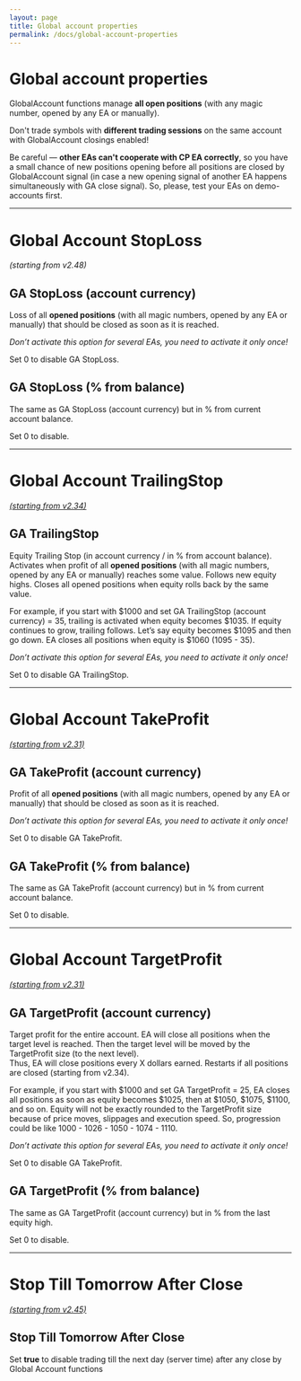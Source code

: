```yaml
---
layout: page
title: Global account properties
permalink: /docs/global-account-properties
---
```


# Global account properties

GlobalAccount functions manage **all open positions** (with any magic number, opened by any EA or manually).

Don't trade symbols with **different trading sessions** on the same account with GlobalAccount closings enabled!

Be careful — **other EAs can't cooperate with CP EA correctly**, so you have a small chance of new positions opening before all positions are closed by GlobalAccount signal (in case a new opening signal of another EA happens simultaneously with GA close signal). So, please, test your EAs on demo-accounts first.

<hr>

# Global Account StopLoss

*(starting from v2.48)*

## GA StopLoss (account currency)

Loss of all **opened positions** (with all magic numbers, opened by any EA or manually) that should be closed as soon as it is reached.

*Don’t activate this option for several EAs, you need to activate it only once!*

Set 0 to disable GA StopLoss.


## GA StopLoss (% from balance)

The same as GA StopLoss (account currency) but in % from current account balance.

Set 0 to disable.

<hr>

# Global Account TrailingStop

[*(starting from v2.34)*](/docs/versions-history#20210612-234)

## GA TrailingStop

Equity Trailing Stop (in account currency / in % from account balance).
Activates when profit of all **opened positions** (with all magic numbers, opened by any EA or manually) reaches some value. Follows new equity highs. Closes all opened positions when equity rolls back by the same value.

For example, if you start with $1000 and set GA TrailingStop (account currency) = 35, trailing is activated when equity becomes $1035. If equity continues to grow, trailing follows. Let’s say equity becomes $1095 and then go down. EA closes all positions when equity is $1060 (1095 - 35).

*Don’t activate this option for several EAs, you need to activate it only once!*

Set 0 to disable GA TrailingStop.

<hr>

# Global Account TakeProfit

[*(starting from v2.31)*](/docs/versions-history#20210508-231)

## GA TakeProfit (account currency)

Profit of all **opened positions** (with all magic numbers, opened by any EA or manually) that should be closed as soon as it is reached.

*Don’t activate this option for several EAs, you need to activate it only once!*

Set 0 to disable GA TakeProfit.


## GA TakeProfit (% from balance)

The same as GA TakeProfit (account currency) but in % from current account balance.

Set 0 to disable.

<hr>

# Global Account TargetProfit

[*(starting from v2.31)*](/docs/versions-history#20210508-231)

## GA TargetProfit (account currency)

Target profit for the entire account. EA will close all positions when the target level is reached. Then the target level will be moved by the TargetProfit size (to the next level).<br/>Thus, EA will close positions every X dollars earned. Restarts if all positions are closed (starting from v2.34).

For example, if you start with $1000 and set GA TargetProfit = 25, EA closes all positions as soon as equity becomes $1025, then at $1050, $1075, $1100, and so on. Equity will not be exactly rounded to the TargetProfit size because of price moves, slippages and execution speed. So, progression could be like 1000 - 1026 - 1050 - 1074 - 1110.

*Don’t activate this option for several EAs, you need to activate it only once!*

Set 0 to disable GA TakeProfit.


## GA TargetProfit (% from balance)

The same as GA TargetProfit (account currency) but in % from the last equity high.

Set 0 to disable.

<hr>

# Stop Till Tomorrow After Close

[*(starting from v2.45)*](/docs/versions-history#20220421-245)

## Stop Till Tomorrow After Close

Set **true** to disable trading till the next day (server time) after any close by Global Account functions
